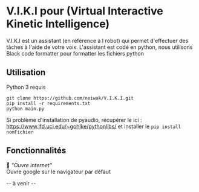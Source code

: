 # V.I.K.I pour (Virtual Interactive Kinetic Intelligence)
V.I.K.I est un assistant (en référence à I robot) qui permet d'effectuer des tâches à l'aide de votre voix. L'assistant est codé en python, nous utilisons Black code formatter pour formatter les fichiers python

## Utilisation
Python 3 requis
```
git clone https://github.com/neiwak/V.I.K.I.git
pip install -r requirements.txt
python main.py
```
Si problème d'installation de pyaudio, récupérer le ici : https://www.lfd.uci.edu/~gohlke/pythonlibs/
et installer le ```pip install nomFichier```

## Fonctionnalités

:speech_balloon: *"Ouvre internet"*  
Ouvre google sur le navigateur par défaut

-- à venir --
